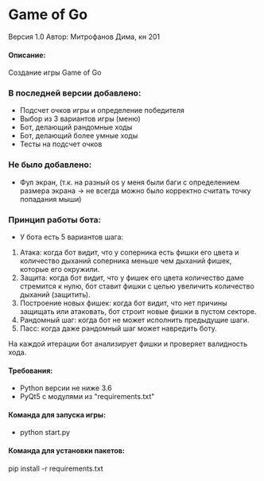 # Game of Go
Версия 1.0
Автор: Митрофанов Дима, кн 201

#### Описание:
Cоздание игры Game of Go

### В последней версии добавлено:
* Подсчет очков игры и определение победителя
* Выбор из 3 вариантов игры (меню)
* Бот, делающий рандомные ходы
* Бот, делающий более умные ходы
* Тесты на подсчет очков


### Не было добавлено:
* Фул экран, (т.к. на разный os у меня были баги с определением
размера экрана -> не всегда можно было корректно считать точку попадания мыши)

### Принцип работы бота:
* У бота есть 5 вариантов шага:
1) Атака: когда бот видит, что у соперника есть фишки его цвета и количество дыханий соперника меньше чем дыханий фишек, которые его окружили.
2) Защита: когда бот видит, что у фишек его цвета количество даме стремится к нулю, бот ставит фишки с целью увеличить количество дыханий (защитить).
3) Построение новых фишек: когда бот видит, что нет причины защищать или атаковать, бот строит новые фишки в пустом секторе.
4) Рандомный шаг: когда бот не может исполнить предыдущие шаги.
5) Пасс: когда даже рандомный шаг может навредить боту.

На каждой итерации бот анализирует фишки и проверяет валидность хода.

#### Требования:
* Python версии не ниже 3.6
* PyQt5 c модулями из "requirements.txt"

#### Команда для запуска игры:
* python start.py

#### Команда для установки пакетов:  
pip install -r requirements.txt
